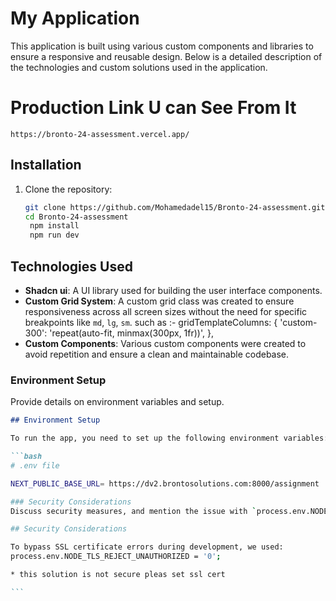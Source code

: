 # My Application

This application is built using various custom components and libraries to ensure a responsive and reusable design. Below is a detailed description of the technologies and custom solutions used in the application.

# Production Link U can See From It

    https://bronto-24-assessment.vercel.app/

## Installation

1. Clone the repository:

   ```bash
   git clone https://github.com/Mohamedadel15/Bronto-24-assessment.git
   cd Bronto-24-assessment
    npm install
    npm run dev
   ```

## Technologies Used

- **Shadcn ui**: A UI library used for building the user interface components.
- **Custom Grid System**: A custom grid class was created to ensure responsiveness across all screen sizes without the need for specific breakpoints like `md`, `lg`, `sm`.
  such as :-
  gridTemplateColumns: {
  'custom-300': 'repeat(auto-fit, minmax(300px, 1fr))',
  },
- **Custom Components**: Various custom components were created to avoid repetition and ensure a clean and maintainable codebase.

### Environment Setup

Provide details on environment variables and setup.

````markdown
## Environment Setup

To run the app, you need to set up the following environment variables:

```bash
# .env file

NEXT_PUBLIC_BASE_URL= https://dv2.brontosolutions.com:8000/assignment

### Security Considerations
Discuss security measures, and mention the issue with `process.env.NODE_TLS_REJECT_UNAUTHORIZED = '0';`.

## Security Considerations

To bypass SSL certificate errors during development, we used:
process.env.NODE_TLS_REJECT_UNAUTHORIZED = '0';

* this solution is not secure pleas set ssl cert

```
````
